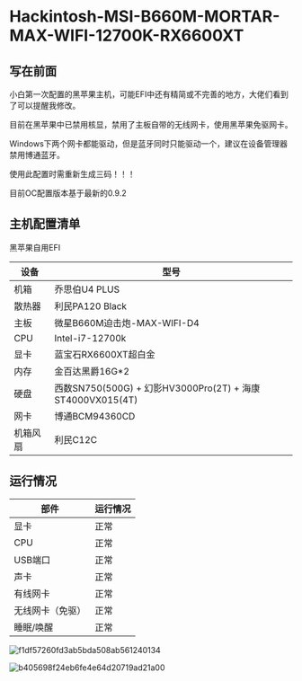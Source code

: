 # Hackintosh-MSI-B660M-MORTAR-MAX-WIFI-12700K-RX6600XT
## 写在前面

小白第一次配置的黑苹果主机，可能EFI中还有精简或不完善的地方，大佬们看到了可以提醒我修改。

目前在黑苹果中已禁用核显，禁用了主板自带的无线网卡，使用黑苹果免驱网卡。

Windows下两个网卡都能驱动，但是蓝牙同时只能驱动一个，建议在设备管理器禁用博通蓝牙。

使用此配置时需重新生成三码！！！

目前OC配置版本基于最新的0.9.2

## 主机配置清单

黑苹果自用EFI

| 设备     | 型号                                                      |
| -------- | --------------------------------------------------------- |
| 机箱     | 乔思伯U4 PLUS                                             |
| 散热器   | 利民PA120 Black                                           |
| 主板     | 微星B660M迫击炮-MAX-WIFI-D4                               |
| CPU      | Intel-i7-12700k                                           |
| 显卡     | 蓝宝石RX6600XT超白金                                      |
| 内存     | 金百达黑爵16G*2                                           |
| 硬盘     | 西数SN750(500G) + 幻影HV3000Pro(2T) + 海康ST4000VX015(4T) |
| 网卡     | 博通BCM94360CD                                            |
| 机箱风扇 | 利民C12C                                                  |

## 运行情况

| 部件             | 运行情况 |
| ---------------- | -------- |
| 显卡             | 正常     |
| CPU              | 正常     |
| USB端口          | 正常     |
| 声卡             | 正常     |
| 有线网卡         | 正常     |
| 无线网卡（免驱） | 正常     |
| 睡眠/唤醒        | 正常     |



![f1df57260fd3ab5bda508ab561240134](/Users/cvco/Documents/Hackintosh-MSI-B660M-MORTAR-MAX-WIFI-12700K-RX6600XT/assets/f1df57260fd3ab5bda508ab561240134.png)

![b405698f24eb6fe4e64d20719ad21a00](/Users/cvco/Documents/Hackintosh-MSI-B660M-MORTAR-MAX-WIFI-12700K-RX6600XT/assets/b405698f24eb6fe4e64d20719ad21a00.png)
